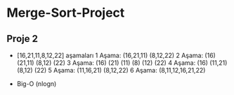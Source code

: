 # Merge-Sort-Project

## Proje 2 
* [16,21,11,8,12,22] aşamaları
1 Aşama: (16,21,11) (8,12,22)
2 Aşama: (16) (21,11) (8,12) (22)
3 Aşama: (16) (21) (11) (8) (12) (22)
4 Aşama: (16) (11,21) (8,12) (22)
5 Aşama: (11,16,21) (8,12,22)
6 Aşama: (8,11,12,16,21,22)

* Big-O (nlogn)
